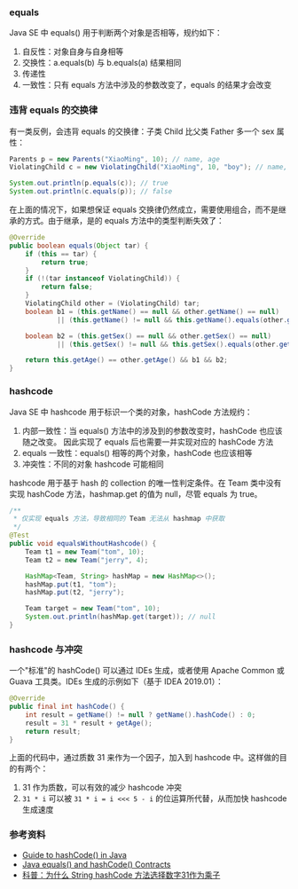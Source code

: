 ### equals

Java SE 中 equals() 用于判断两个对象是否相等，规约如下：

1. 自反性：对象自身与自身相等
2. 交换性：a.equals(b) 与 b.equals(a) 结果相同
3. 传递性
4. 一致性：只有 equals 方法中涉及的参数改变了，equals 的结果才会改变

### 违背 equals 的交换律

有一类反例，会违背 equals 的交换律：子类 Child 比父类 Father 多一个 sex 属性：

```java
Parents p = new Parents("XiaoMing", 10); // name, age
ViolatingChild c = new ViolatingChild("XiaoMing", 10, "boy"); // name, age, sex

System.out.println(p.equals(c)); // true
System.out.println(c.equals(p)); // false
```

在上面的情况下，如果想保证 equals 交换律仍然成立，需要使用组合，而不是继承的方式。由于继承，是的 equals 方法中的类型判断失效了：

```java
@Override
public boolean equals(Object tar) {
    if (this == tar) {
        return true;
    }
    if (!(tar instanceof ViolatingChild)) {
        return false;
    }
    ViolatingChild other = (ViolatingChild) tar;
    boolean b1 = (this.getName() == null && other.getName() == null)
            || (this.getName() != null && this.getName().equals(other.getName()));

    boolean b2 = (this.getSex() == null && other.getSex() == null)
            || (this.getSex() != null && this.getSex().equals(other.getSex()));

    return this.getAge() == other.getAge() && b1 && b2;
}
```

### hashcode

 Java SE 中 hashcode 用于标识一个类的对象，hashCode 方法规约：

1.  内部一致性：当 equals() 方法中的涉及到的参数改变时，hashCode 也应该随之改变。
    因此实现了 equals 后也需要一并实现对应的 hashCode 方法
2.  equals 一致性：equals() 相等的两个对象，hashCode 也应该相等
3.  冲突性：不同的对象 hashcode 可能相同

hashcode 用于基于 hash 的 collection 的唯一性判定条件。在 Team 类中没有实现 hashCode 方法，hashmap.get 的值为 null，尽管 equals 为 true。

```java
/**
 * 仅实现 equals 方法，导致相同的 Team 无法从 hashmap 中获取
 */
@Test
public void equalsWithoutHashcode() {
    Team t1 = new Team("tom", 10);
    Team t2 = new Team("jerry", 4);

    HashMap<Team, String> hashMap = new HashMap<>();
    hashMap.put(t1, "tom");
    hashMap.put(t2, "jerry");

    Team target = new Team("tom", 10);
    System.out.println(hashMap.get(target)); // null
}
```

### hashcode 与冲突

一个"标准"的 hashCode() 可以通过 IDEs 生成，或者使用 Apache Common 或 Guava 工具类。IDEs 生成的示例如下（基于 IDEA 2019.01）：

```java
@Override
public final int hashCode() {
    int result = getName() != null ? getName().hashCode() : 0;
    result = 31 * result + getAge();
    return result;
}
```

上面的代码中，通过质数 31 来作为一个因子，加入到 hashcode 中。这样做的目的有两个：

1.  31 作为质数，可以有效的减少 hashcode 冲突
2.  `31 * i` 可以被 `31 * i = i <<< 5 - i` 的位运算所代替，从而加快 hashcode 生成速度

### 参考资料

-   [Guide to hashCode() in Java](https://www.baeldung.com/java-hashcode)
-   [Java equals() and hashCode() Contracts](https://www.baeldung.com/java-equals-hashcode-contracts)
-   [科普：为什么 String hashCode 方法选择数字31作为乘子](https://segmentfault.com/a/1190000010799123)